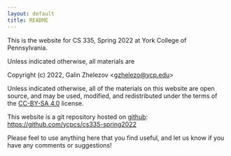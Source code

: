```yaml
---
layout: default
title: README
---
```


This is the website for CS 335, Spring 2022 at York College of
Pennsylvania.

Unless indicated otherwise, all materials are

Copyright (c) 2022, Galin Zhelezov &lt;<gzhelezo@ycp.edu>&gt;

Unless indicated otherwise, all of the materials on this website
are open source, and may be used, modified, and redistributed
under the terms of the [CC-BY-SA 4.0](http://creativecommons.org/licenses/by-sa/4.0/) license.

This website is a git repository hosted on [github](https://github.com): <https://github.com/ycpcs/cs335-spring2022>

Please feel to use anything here that you find useful,
and let us know if you have any comments or suggestions!
